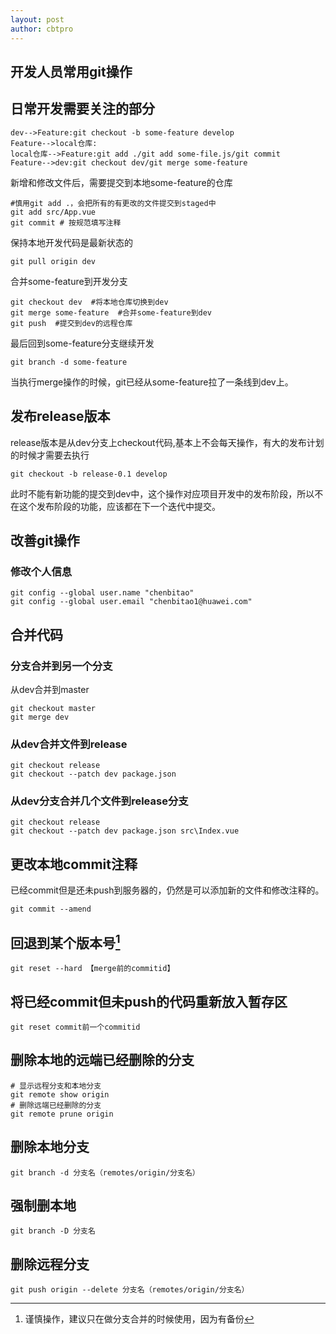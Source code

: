 ```yaml
---
layout: post
author: cbtpro
---
```


## 开发人员常用git操作

## 日常开发需要关注的部分

```sequence
dev-->Feature:git checkout -b some-feature develop
Feature-->local仓库:
local仓库-->Feature:git add ./git add some-file.js/git commit
Feature-->dev:git checkout dev/git merge some-feature
```

新增和修改文件后，需要提交到本地some-feature的仓库

```shell
#慎用git add .，会把所有的有更改的文件提交到staged中
git add src/App.vue
git commit # 按规范填写注释
```

保持本地开发代码是最新状态的

```shell
git pull origin dev
```

合并some-feature到开发分支

```shell
git checkout dev  #将本地仓库切换到dev
git merge some-feature  #合并some-feature到dev
git push  #提交到dev的远程仓库
```

最后回到some-feature分支继续开发

```shell
git branch -d some-feature
```

当执行merge操作的时候，git已经从some-feature拉了一条线到dev上。

## 发布release版本

release版本是从dev分支上checkout代码,基本上不会每天操作，有大的发布计划的时候才需要去执行

```shell
git checkout -b release-0.1 develop
```

此时不能有新功能的提交到dev中，这个操作对应项目开发中的发布阶段，所以不在这个发布阶段的功能，应该都在下一个迭代中提交。

## 改善git操作

### 修改个人信息

```shell
git config --global user.name "chenbitao"
git config --global user.email "chenbitao1@huawei.com"
```

## 合并代码

### 分支合并到另一个分支

从dev合并到master

```shell
git checkout master
git merge dev
```

### 从dev合并文件到release

```shell
git checkout release
git checkout --patch dev package.json
```

### 从dev分支合并几个文件到release分支

```shell
git checkout release
git checkout --patch dev package.json src\Index.vue
```

## 更改本地commit注释

已经commit但是还未push到服务器的，仍然是可以添加新的文件和修改注释的。

```shell
git commit --amend
```

## 回退到某个版本号[^注意]

[^注意]: 谨慎操作，建议只在做分支合并的时候使用，因为有备份

```
git reset --hard 【merge前的commitid】
```
## 将已经commit但未push的代码重新放入暂存区

```shell
git reset commit前一个commitid
```

## 删除本地的远端已经删除的分支

```shell
# 显示远程分支和本地分支
git remote show origin
# 删除远端已经删除的分支
git remote prune origin
```
## 删除本地分支

```shell
git branch -d 分支名（remotes/origin/分支名）
```



## 强制删本地

```shell
git branch -D 分支名
```



## 删除远程分支

```
git push origin --delete 分支名（remotes/origin/分支名）
```

